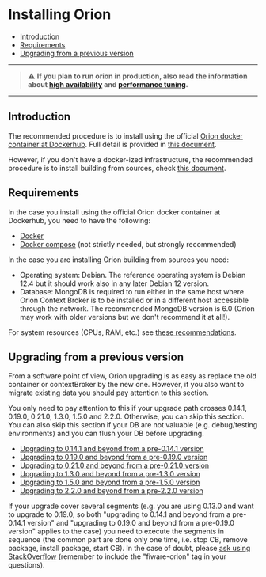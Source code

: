 # Installing Orion

* [Introduction](#introduction)
* [Requirements](#requirements)
* [Upgrading from a previous version](#upgrading-from-a-previous-version)
    
---
> :warning: **If you plan to run orion in production, also read the information about [high availability](extra/ha.md) and [performance tuning](perf_tuning.md).**
---

## Introduction

The recommended procedure is to install using the official [Orion docker container at Dockerhub](https://hub.docker.com/repository/docker/telefonicaiot/fiware-orion). Full detail is provided in [this document](https://github.com/telefonicaid/fiware-orion/blob/master/docker/README.md).

However, if you don't have a docker-ized infrastructure, the recommended procedure is to install building from sources, check [this document](build_source.md).

## Requirements

In the case you install using the official Orion docker container at Dockerhub, you need to have the following:

* [Docker](https://docs.docker.com/engine/install/)
* [Docker compose](https://docs.docker.com/compose/install/) (not strictly needed, but strongly recommended) 

In the case you are installing Orion building from sources you need:

* Operating system: Debian. The reference operating system is Debian 12.4
  but it should work also in any later Debian 12 version.
* Database: MongoDB is required to run either in the same host where Orion Context Broker is to be installed or in a different host accessible through the network. The recommended MongoDB version
  is 6.0 (Orion may work with older versions but we don't recommend it at all!).

For system resources (CPUs, RAM, etc.) see [these recommendations](diagnosis.md#resource-availability).

## Upgrading from a previous version

From a software point of view, Orion upgrading is as easy as replace the old container or contextBroker by the new one. However, if you also want to migrate existing data you should pay attention to this section.

You only need to pay attention to this if your upgrade path crosses 0.14.1, 0.19.0, 0.21.0, 1.3.0, 1.5.0 and 2.2.0.
Otherwise, you can skip this section. You can also skip this section if your DB are not valuable (e.g. debug/testing environments) and
you can flush your DB before upgrading.

* [Upgrading to 0.14.1 and beyond from a pre-0.14.1 version](upgrading_crossing_0-14-1.md)
* [Upgrading to 0.19.0 and beyond from a pre-0.19.0 version](upgrading_crossing_0-19-0.md)
* [Upgrading to 0.21.0 and beyond from a pre-0.21.0 version](upgrading_crossing_0-21-0.md)
* [Upgrading to 1.3.0 and beyond from a pre-1.3.0 version](upgrading_crossing_1-3-0.md)
* [Upgrading to 1.5.0 and beyond from a pre-1.5.0 version](upgrading_crossing_1-5-0.md)
* [Upgrading to 2.2.0 and beyond from a pre-2.2.0 version](upgrading_crossing_2-2-0.md)

If your upgrade cover several segments (e.g. you are using 0.13.0 and
want to upgrade to 0.19.0, so both "upgrading to 0.14.1 and beyond from
a pre-0.14.1 version" and "upgrading to 0.19.0 and beyond from a
pre-0.19.0 version" applies to the case) you need to execute the
segments in sequence (the common part are done only one time, i.e. stop
CB, remove package, install package, start CB). In the case of doubt,
please [ask using StackOverflow](http://stackoverflow.com/questions/ask)
(remember to include the "fiware-orion" tag in your questions).
